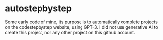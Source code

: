# autostepbystep
 
Some early code of mine, its purpose is to automatically complete projects on the codestepbystep website, using GPT-3. I did not use generative AI to create this project, nor any other project on this github account. 

